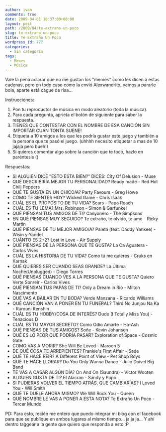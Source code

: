 ```yaml
---
author: ivan
comments: true
date: 2009-04-01 10:37:00+00:00
layout: post
path: /2009/04/te-extrano-un-poco
slug: te-extrano-un-poco
title: Te Extraño Un Poco
wordpress_id: 777
categories:
  - Sin categoría
tags:
  - Memes
  - Música
---
```


Vale la pena aclarar que no me gustan los "memes" como les dicen a estas cadenas, pero en todo caso como la envió Alexwandrito, vamos a pararle bola, aparte está cague de risa...

Instrucciones:

1. Pon tu reproductor de música en modo aleatorio (toda la música).
2. Para cada pregunta, aprieta el botón de siguiente para saber la respuesta.
3. TIENES QUE CONTESTAR CON EL NOMBRE DE ESA CANCIÓN SIN IMPORTAR CUÁN TONTA SUENE!
4. Etiqueta a 10 amigos a los que les podría gustar este juego y también a la persona que te pasó el juego. (uhhhh necesito etiquetar a mas de 10 jajaja pero bueh!)
5. Si quieres comentar algo sobre la canción que te tocó, hazlo en paréntesis ()

Respuestas:

- SI ALGUIEN DICE "ESTO ESTA BIEN?" DICES: City Of Delusion - Muse
- QUÉ DESCRIBIRÍA MEJOR TU PERSONALIDAD? Ready made - Red Hot Chili Peppers
- QUÉ TE GUSTA EN UN CHICO/A? Party Favours - Greg Howe
- CÓMO TE SIENTES HOY? Wicked Game - Chris Isaak
- CUÁL ES EL PROPÓSITO DE TU VIDA? Scars - Papa Roach
- CUÁL ES TU LEMA? Mrs. Robinson - Simon & Garfunkel
- QUÉ PIENSAN TUS AMIGOS DE TI? Canyonero - The Simpsons
- EN QUÉ PIENSAS MUY SEGUIDO? Te extraño, te olvido, te amo - Ricky Martin
- QUÉ PIENSAS DE TU MEJOR AMIGO/A? Paleta (feat. Daddy Yankee) - Wisin y Yandel
- CUÁNTO ES 2+2? Lost in Love - Air Supply
- QUÉ PIENSAS DE LA PERSONA QUE TE GUSTA? La Ca Aguatera - Carlos Vives
- CUÁL ES LA HISTORIA DE TU VIDA? Como tú me quieres - Cruks en Karnak
- QUÉ QUIERES SER CUANDO SEAS GRANDE? La Última Noche(Unplugged) - Diego Torres
- QUÉ PIENSAS CUANDO VES A LA PERSONA QUE TE GUSTA? Quiero Verte Sonreir - Carlos Vives
- QUÉ PIENSAN TUS PAPÁS DE TI? Only a Dream in Rio - Milton Nascimento
- QUÉ VAS A BAILAR EN TU BODA? Verde Manzana - Ricardo Williams
- QUÉ CANCIÓN VAN A PONER EN TU FUNERAL? Third No Junjou Na Ka - Rurouni Kenshin
- CUÁL ES TU HOBBY/COSA DE INTERÉS? Dude (I Totally Miss You) - Tenacious D
- CUÁL ES TU MAYOR SECRETO? Como Odio Amarte - Ha-Ash
- QUÉ PIENSAS DE TUS AMIGOS? Soñe - Kevin Johansen
- QUÉ ES LO PEOR QUE PODRÍA PASAR? Exploration of Space - Cosmic Gate
- COMO VAS A MORIR? She Will Be Loved - Maroon 5
- DE QUÉ COSA TE ARREPIENTES? Frankie's First Affair - Sade
- QUÉ TE HACE REÍR? A Different Point of View - Pet Shop Boys
- QUÉ TE HACE LLORAR? Do You Only Wanna Dance - Julio Daivel Big Band
- TE VAS A CASAR ALGÚN DÍA? On And On (Saundra) - Victor Wooten
- ALGUIEN GUSTA DE TI? El Alacran - Sandy y Papo
- SI PUDIERAS VOLVER EL TIEMPO ATRÁS, QUE CAMBIARÍAS? I Loved You - Will Smith
- QUÉ TE DUELE AHORA MISMO? We Will Rock You - Queen
- QUÉ NOMBRE LE VAS A PONER A ESTA NOTA? Te Extraño Un Poco - Tercer Mundo

PD: Para esto, recién me entero que puedo integrar mi blog con el facebook para que se publique en ambos lugares al mismo tiempo... ja ja ja... Y ahí dentro taggear a la gente que quiero que responda a esto :P
